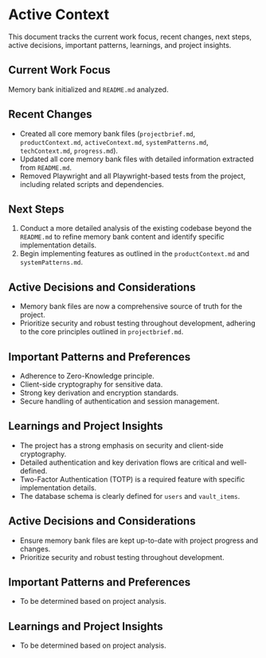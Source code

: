 # Active Context

This document tracks the current work focus, recent changes, next steps, active decisions, important patterns, learnings, and project insights.

## Current Work Focus
Memory bank initialized and `README.md` analyzed.

## Recent Changes
- Created all core memory bank files (`projectbrief.md`, `productContext.md`, `activeContext.md`, `systemPatterns.md`, `techContext.md`, `progress.md`).
- Updated all core memory bank files with detailed information extracted from `README.md`.
- Removed Playwright and all Playwright-based tests from the project, including related scripts and dependencies.

## Next Steps
1. Conduct a more detailed analysis of the existing codebase beyond the `README.md` to refine memory bank content and identify specific implementation details.
2. Begin implementing features as outlined in the `productContext.md` and `systemPatterns.md`.

## Active Decisions and Considerations
- Memory bank files are now a comprehensive source of truth for the project.
- Prioritize security and robust testing throughout development, adhering to the core principles outlined in `projectbrief.md`.

## Important Patterns and Preferences
- Adherence to Zero-Knowledge principle.
- Client-side cryptography for sensitive data.
- Strong key derivation and encryption standards.
- Secure handling of authentication and session management.

## Learnings and Project Insights
- The project has a strong emphasis on security and client-side cryptography.
- Detailed authentication and key derivation flows are critical and well-defined.
- Two-Factor Authentication (TOTP) is a required feature with specific implementation details.
- The database schema is clearly defined for `users` and `vault_items`.

## Active Decisions and Considerations
- Ensure memory bank files are kept up-to-date with project progress and changes.
- Prioritize security and robust testing throughout development.

## Important Patterns and Preferences
- To be determined based on project analysis.

## Learnings and Project Insights
- To be determined based on project analysis.
